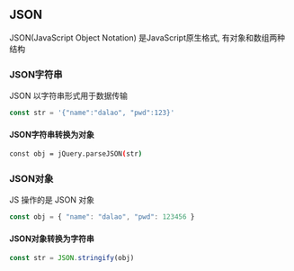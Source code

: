 <!--
 * @Description: 
 * @Version: 1.0
 * @Author: DaLao
 * @Email: dalao@xxx.com
 * @Date: 2021-01-16 17:59:35
 * @LastEditors: DaLao
 * @LastEditTime: 2022-07-03 20:00:51
-->

## JSON

JSON(JavaScript Object Notation) 是JavaScript原生格式, 有对象和数组两种结构


### JSON字符串

JSON 以字符串形式用于数据传输

```js
const str = '{"name":"dalao", "pwd":123}'
```

#### JSON字符串转换为对象

```sh
const obj = jQuery.parseJSON(str)
```

### JSON对象

JS 操作的是 JSON 对象

```js
const obj = { "name": "dalao", "pwd": 123456 }
```

#### JSON对象转换为字符串

```js
const str = JSON.stringify(obj)
```

